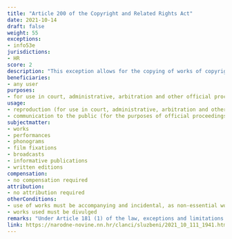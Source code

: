 ```yaml
---
title: "Article 200 of the Copyright and Related Rights Act"
date: 2021-10-14
draft: false
weight: 55
exceptions:
- info53e
jurisdictions:
- HR
score: 2
description: "This exception allows for the copying of works of copyright and related rights for use in court, administrative, arbitration and other official proceedings, as well as communication to the public of works of copyright and related rights created for the purposes of official proceedings." 
beneficiaries:
- any user
purposes: 
- for use in court, administrative, arbitration and other official proceedings
usage:
- reproduction (for use in court, administrative, arbitration and other official proceedings)
- communication to the public (for the purposes of official proceedings)
subjectmatter:
- works 
- performances
- phonograms
- film fixations
- broadcasts
- informative publications
- written editions
compensation:
- no compensation required
attribution: 
- no attribution required
otherConditions: 
- use of works must be accompanying and incidental, as non-essential works or objects of related rights along with the real object of reproduction, distribution or communication to the public
- works used must be divulged
remarks: "Under Article 181 (1) of the law, exceptions and limitations apply to both works (which must be divulged) and other subject-matter, subject to related rights. Article 181 (2) contains the requirements of the 3-step test."
link: https://narodne-novine.nn.hr/clanci/sluzbeni/2021_10_111_1941.html
---
```

